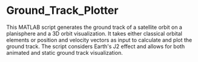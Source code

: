 # Ground_Track_Plotter
This MATLAB script generates the ground track of a satellite orbit on a planisphere and a 3D orbit visualization. It takes either classical orbital elements or position and velocity vectors as input to calculate and plot the ground track. The script considers Earth's J2 effect and allows for both animated and static ground track visualization.

